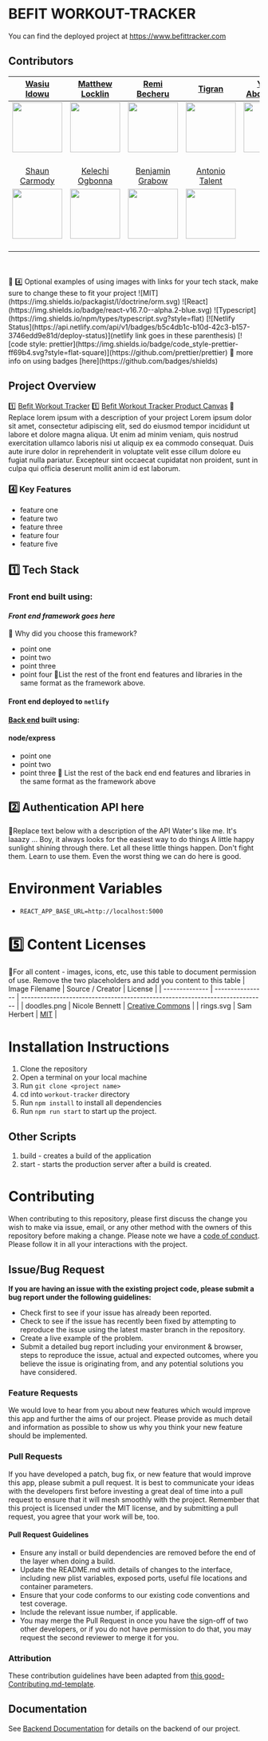 #  BEFIT WORKOUT-TRACKER

 You can find the deployed project at https://www.befittracker.com

##  Contributors

| [Wasiu Idowu](https://github.com/Hoxtygen) | [Matthew Locklin](https://github.com/Lockers) | [Remi Becheru](https://github.com/Becheru888) | [Tigran](https://github.com/hyetigran) | [Yusuf Abdulkarim](https://github.com/haywhyze) | 
  :-----------------------------------------------------------------------------------------------------------: | :-----------------------------------------------------------------------------------------------------------: | :-----------------------------------------------------------------------------------------------------------: | :-----------------------------------------------------------------------------------------------------------: | :-----------------------------------------------------------------------------------------------------------: |
| [<img src="https://media.licdn.com/dms/image/C5103AQEGtXNIaPYH3w/profile-displayphoto-shrink_100_100/0?e=1574899200&v=beta&t=DDNFIhYfTZ_BNLVo4t9mpgGR3025w4dEH4jZzpfKSbk" width = "100" />](https://github.com/Hoxtygen) | [<img src="https://www.dalesjewelers.com/wp-content/uploads/2018/10/placeholder-silhouette-female.png" width = "100" />](https://github.com/) | [<img src="https://media.licdn.com/dms/image/C4D03AQHDpIDBhi7VPA/profile-displayphoto-shrink_200_200/0?e=1574899200&v=beta&t=B037YZ5g3Hf-x-eDGRCBgTuLsfZMyqY6ReDfz5GbDfw" width = "100" />](https://github.com/Becheru888) | [<img src="https://media.licdn.com/dms/image/C4D03AQFwhX6zeShqEw/profile-displayphoto-shrink_200_200/0?e=1574899200&v=beta&t=zbgFVUGuXmMUii3BLI3Eo5VBGIZh13ETkA4NjfmOmds" width = "100" />](https://github.com/hyetigran) | [<img src="https://media.licdn.com/dms/image/C4E03AQHuJTCP8X8ecw/profile-displayphoto-shrink_200_200/0?e=1574899200&v=beta&t=MCMDSW4NxkHwADIFZSvLjFy8QxsLn2d8LLpuoZRc1Rg" width = "100" />](https://github.com/haywhyze) 
|[ <img src="https://static.licdn.com/sc/h/al2o9zrvru7aqj8e1x2rzsrca" width="15"> ](https://www.linkedin.com/in/idowu-wasiu-02730557/) | [ <img src="https://static.licdn.com/sc/h/al2o9zrvru7aqj8e1x2rzsrca" width="15"> ](https://www.linkedin.com/in/matthewlocklin/) | [ <img src="https://static.licdn.com/sc/h/al2o9zrvru7aqj8e1x2rzsrca" width="15"> ](https://www.linkedin.com/in/remi-becheru-870495150/) | [ <img src="https://static.licdn.com/sc/h/al2o9zrvru7aqj8e1x2rzsrca" width="15"> ](https://www.linkedin.com/in/tigranasriyan/) | [ <img src="https://static.licdn.com/sc/h/al2o9zrvru7aqj8e1x2rzsrca" width="15"> ](https://www.linkedin.com/in/yusufayoabdulkarim/) |
 [Shaun Carmody](https://github.com/shaunmcarmody) | [Kelechi Ogbonna](https://github.com/Kellswork) | [Benjamin Grabow](https://github.com/BenjaminGrabow) | [Antonio Talent](https://github.com/sampler36)| 
 [<img src="https://media.licdn.com/dms/image/C4D03AQE2GC800x2ydA/profile-displayphoto-shrink_200_200/0?e=1574899200&v=beta&t=m44ZnxeqoS4HRZReQVgFl1mb22CILe7B4ZIUupz2kfY" width = "100" />](https://github.com/shaunmcarmody) | [<img src="https://media.licdn.com/dms/image/C4E03AQHGXZRTW3jaVQ/profile-displayphoto-shrink_200_200/0?e=1574899200&v=beta&t=O6sQg_NiTV3X9jy--GBXK34qx4hSXtnsSOOl7OM9gIU" width = "100" />](https://github.com/Kellswork) | [<img src="https://media.licdn.com/dms/image/C5603AQE1DYJQGgcT9Q/profile-displayphoto-shrink_200_200/0?e=1574899200&v=beta&t=ElF9vHYQnAAo6GmDbfUx8wMRmojoKaTchzybDNwvnsw" width = "100" />](https://github.com/) | [<img src="https://media.licdn.com/dms/image/C5603AQGnlXA4oFGYwA/profile-displayphoto-shrink_200_200/0?e=1574899200&v=beta&t=7QA0MhrF7DduObx5E8GPH__vzd_waUrVLD_oVGVTCiw" width = "100" />](https://github.com/) 
 [ <img src="https://static.licdn.com/sc/h/al2o9zrvru7aqj8e1x2rzsrca" width="15"> ](https://www.linkedin.com/in/shaunmcarmody/) | [ <img src="https://static.licdn.com/sc/h/al2o9zrvru7aqj8e1x2rzsrca" width="15"> ](https://www.linkedin.com/in/kelechi-ogbonna-b3661a120/) | [ <img src="https://static.licdn.com/sc/h/al2o9zrvru7aqj8e1x2rzsrca" width="15"> ](https://www.linkedin.com/in/benjamin-grabow-4a477118a/) | [ <img src="https://static.licdn.com/sc/h/al2o9zrvru7aqj8e1x2rzsrca" width="15"> ](https://www.linkedin.com/in/talentantonio-fsse/) |
<br>
<br>
🚫 4️⃣ Optional examples of using images with links for your tech stack, make sure to change these to fit your project
![MIT](https://img.shields.io/packagist/l/doctrine/orm.svg)
![React](https://img.shields.io/badge/react-v16.7.0--alpha.2-blue.svg)
![Typescript](https://img.shields.io/npm/types/typescript.svg?style=flat)
[![Netlify Status](https://api.netlify.com/api/v1/badges/b5c4db1c-b10d-42c3-b157-3746edd9e81d/deploy-status)](netlify link goes in these parenthesis)
[![code style: prettier](https://img.shields.io/badge/code_style-prettier-ff69b4.svg?style=flat-square)](https://github.com/prettier/prettier)
🚫 more info on using badges [here](https://github.com/badges/shields)

## Project Overview

1️⃣ [Befit Workout Tracker](https://trello.com/b/LCn6s2gr/workout-tracker)
1️⃣ [Befit Workout Tracker Product Canvas](https://www.notion.so/Workout-Tracker-e6c1b4621eaf4e64a96d6748c5769079)
🚫 Replace lorem ipsum with a description of your project
Lorem ipsum dolor sit amet, consectetur adipiscing elit, sed do eiusmod tempor incididunt ut labore et dolore magna aliqua. Ut enim ad minim veniam, quis nostrud exercitation ullamco laboris nisi ut aliquip ex ea commodo consequat.
Duis aute irure dolor in reprehenderit in voluptate velit esse cillum dolore eu fugiat nulla pariatur. Excepteur sint occaecat cupidatat non proident, sunt in culpa qui officia deserunt mollit anim id est laborum.

### 4️⃣ Key Features

- feature one
- feature two
- feature three
- feature four
- feature five

## 1️⃣ Tech Stack

### Front end built using:

#### _Front end framework goes here_

🚫 Why did you choose this framework?

- point one
- point two
- point three
- point four
  🚫List the rest of the front end features and libraries in the same format as the framework above.

#### Front end deployed to `netlify`

#### [Back end](https://github.com/labseu2-workout-tracker/server) built using:

####  node/express

- point one
- point two
- point three
  🚫 List the rest of the back end end features and libraries in the same format as the framework above


## 2️⃣ Authentication API here

🚫Replace text below with a description of the API
Water's like me. It's laaazy ... Boy, it always looks for the easiest way to do things A little happy sunlight shining through there. Let all these little things happen. Don't fight them. Learn to use them. Even the worst thing we can do here is good.


#  Environment Variables

- `REACT_APP_BASE_URL=http://localhost:5000`

# 5️⃣ Content Licenses

🚫For all content - images, icons, etc, use this table to document permission of use. Remove the two placeholders and add you content to this table
| Image Filename | Source / Creator | License |
| -------------- | ---------------- | ---------------------------------------------------------------------------- |
| doodles.png | Nicole Bennett | [Creative Commons](https://www.toptal.com/designers/subtlepatterns/doodles/) |
| rings.svg | Sam Herbert | [MIT](https://github.com/SamHerbert/SVG-Loaders) |


#  Installation Instructions

1. Clone the repository
2. Open a terminal on your local machine
3. Run `git clone <project name>`
4. cd into `workout-tracker` directory
5. Run `npm install` to install all dependencies
6. Run `npm run start` to start up the project. 

## Other Scripts

1.  build - creates a build of the application
1.  start - starts the production server after a build is created.

# Contributing

When contributing to this repository, please first discuss the change you wish to make via issue, email, or any other method with the owners of this repository before making a change.
Please note we have a [code of conduct](./CODE_OF_CONDUCT.md). Please follow it in all your interactions with the project.

## Issue/Bug Request

**If you are having an issue with the existing project code, please submit a bug report under the following guidelines:**

- Check first to see if your issue has already been reported.
- Check to see if the issue has recently been fixed by attempting to reproduce the issue using the latest master branch in the repository.
- Create a live example of the problem.
- Submit a detailed bug report including your environment & browser, steps to reproduce the issue, actual and expected outcomes, where you believe the issue is originating from, and any potential solutions you have considered.

### Feature Requests

We would love to hear from you about new features which would improve this app and further the aims of our project. Please provide as much detail and information as possible to show us why you think your new feature should be implemented.

### Pull Requests

If you have developed a patch, bug fix, or new feature that would improve this app, please submit a pull request. It is best to communicate your ideas with the developers first before investing a great deal of time into a pull request to ensure that it will mesh smoothly with the project.
Remember that this project is licensed under the MIT license, and by submitting a pull request, you agree that your work will be, too.

#### Pull Request Guidelines

- Ensure any install or build dependencies are removed before the end of the layer when doing a build.
- Update the README.md with details of changes to the interface, including new plist variables, exposed ports, useful file locations and container parameters.
- Ensure that your code conforms to our existing code conventions and test coverage.
- Include the relevant issue number, if applicable.
- You may merge the Pull Request in once you have the sign-off of two other developers, or if you do not have permission to do that, you may request the second reviewer to merge it for you.

### Attribution

These contribution guidelines have been adapted from [this good-Contributing.md-template](https://gist.github.com/PurpleBooth/b24679402957c63ec426).

## Documentation

See [Backend Documentation](https://github.com/labseu2-workout-tracker/server/blob/master/README.md) for details on the backend of our project.
